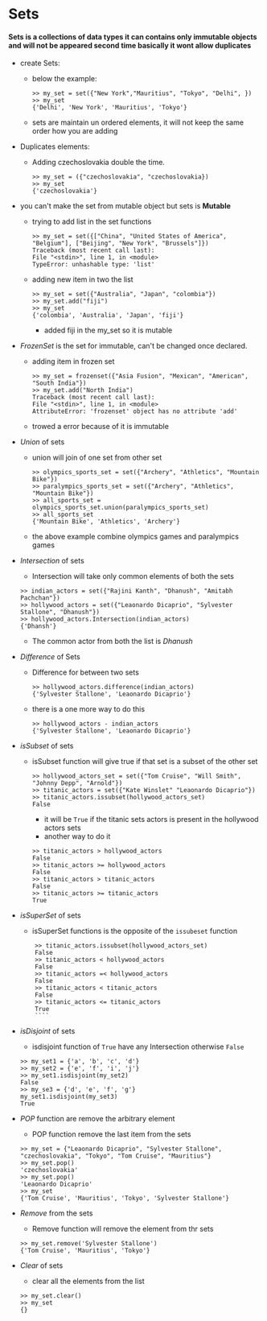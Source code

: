 # Sets 
#### Sets is a collections of data types it can contains only immutable objects and will not be appeared second time basically it wont allow duplicates 
- create Sets:
    - below the example:  
        ```` 
        >> my_set = set({"New York","Mauritius", "Tokyo", "Delhi", })
        >> my_set
        {'Delhi', 'New York', 'Mauritius', 'Tokyo'} 
        ````      
        
    - sets are maintain un ordered elements, it will not keep the same order how you are adding

- Duplicates elements:
    - Adding czechoslovakia double the time. 
        ````
        >> my_set = ({"czechoslovakia", "czechoslovakia})
        >> my_set
        {'czechoslovakia'}
        ````

- you can't make the set from mutable object but sets is **Mutable**
    - trying to add list in the set functions
        ````
        >> my_set = set({["China", "United States of America", "Belgium"], ["Beijing", "New York", "Brussels"]})
        Traceback (most recent call last):
        File "<stdin>", line 1, in <module>
        TypeError: unhashable type: 'list'
        ````
    - adding new item in two the list
        ````
        >> my_set = set({"Australia", "Japan", "colombia"})
        >> my_set.add("fiji")
        >> my_set
        {'colombia', 'Australia', 'Japan', 'fiji'}
        ````
        - added fiji in the my_set so it is mutable

- *FrozenSet* is the set for immutable, can't be changed once declared.
    - adding item in frozen set
        ````
        >> my_set = frozenset({"Asia Fusion", "Mexican", "American", "South India"})
        >> my_set.add("North India")
        Traceback (most recent call last):
        File "<stdin>", line 1, in <module>
        AttributeError: 'frozenset' object has no attribute 'add'
        ````
    - trowed a error because of it is immutable

- *Union* of sets 
    -  union will join of one set from other set
        ````
        >> olympics_sports_set = set({"Archery", "Athletics", "Mountain Bike"})  
        >> paralympics_sports_set = set({"Archery", "Athletics", "Mountain Bike"})
        >> all_sports_set = olympics_sports_set.union(paralympics_sports_set)
        >> all_sports_set
        {'Mountain Bike', 'Athletics', 'Archery'}
        ````
    - the above example combine olympics games and paralympics games

- *Intersection* of sets 
    - Intersection will take only common elements of both the sets
    ```
    >> indian_actors = set({"Rajini Kanth", "Dhanush", "Amitabh Pachchan"})
    >> hollywood_actors = set({"Leaonardo Dicaprio", "Sylvester Stallone", "Dhanush"})
    >> hollywood_actors.Intersection(indian_actors)
    {'Dhansh'}
    ````
    - The common actor from both the list is *Dhanush*

- *Difference* of Sets
    - Difference for between two sets
        ````
        >> hollywood_actors.difference(indian_actors)
        {'Sylvester Stallone', 'Leaonardo Dicaprio'}
        ````
    - there is a one more way to do this
        ````
        >> hollywood_actors - indian_actors
        {'Sylvester Stallone', 'Leaonardo Dicaprio'}
        ````

- *isSubset* of sets
    - isSubset function will give true if that set is a subset of the other set
        ```
        >> hollywood_actors_set = set({"Tom Cruise", "Will Smith", "Johnny Depp", "Arnold"})
        >> titanic_actors = set({"Kate Winslet" "Leaonardo Dicaprio"})
        >> titanic_actors.issubset(hollywood_actors_set)
        False
        ````
        - it will be `True` if the titanic sets actors is present in the hollywood actors sets
        - another way to do it
        ````
        >> titanic_actors > hollywood_actors
        False
        >> titanic_actors >= hollywood_actors
        False
        >> titanic_actors > titanic_actors
        False
        >> titanic_actors >= titanic_actors
        True
        ````
- *isSuperSet* of sets
    - isSuperSet functions is the opposite of the `issubeset` function
    ````
        >> titanic_actors.issubset(hollywood_actors_set)
        False
        >> titanic_actors < hollywood_actors
        False
        >> titanic_actors =< hollywood_actors
        False
        >> titanic_actors < titanic_actors
        False
        >> titanic_actors <= titanic_actors
        True
        ````
- *isDisjoint* of sets
    - isdisjoint function of `True` have any Intersection otherwise `False`
    ````
    >> my_set1 = {'a', 'b', 'c', 'd'}
    >> my_set2 = {'e', 'f', 'i', 'j'}
    >> my_set1.isdisjoint(my_set2)
    False
    >> my_se3 = {'d', 'e', 'f', 'g'}
    my_set1.isdisjoint(my_set3)
    True
    ````
- *POP* function are remove the arbitrary element
    - POP function remove the last item from the sets
    ````
    >> my_set = {"Leaonardo Dicaprio", "Sylvester Stallone", "czechoslovakia", "Tokyo", "Tom Cruise", "Mauritius"}
    >> my_set.pop()
    'czechoslovakia'
    >> my_set.pop() 
    'Leaonardo Dicaprio'
    >> my_set
    {'Tom Cruise', 'Mauritius', 'Tokyo', 'Sylvester Stallone'}
    ````
- *Remove* from the sets
    - Remove function will remove the element from thr sets
    ````
    >> my_set.remove('Sylvester Stallone')
    {'Tom Cruise', 'Mauritius', 'Tokyo'}
    ````

- *Clear* of sets
    - clear all the elements from the list
    ````
    >> my_set.clear()
    >> my_set
    {}
    ````
